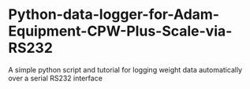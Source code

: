 # Python-data-logger-for-Adam-Equipment-CPW-Plus-Scale-via-RS232
A simple python script and tutorial for logging weight data automatically over a serial RS232 interface
